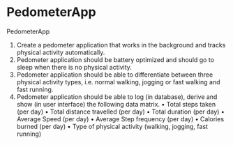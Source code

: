 # PedometerApp
PedometerApp

1.	Create a pedometer application that works in the background and tracks physical activity automatically.
2.	Pedometer application should be battery optimized and should go to sleep when there is no physical activity. 
3.	Pedometer application should be able to differentiate between three physical activity types, i.e. normal walking, jogging or fast walking and fast running.
4.	Pedometer application should be able to log (in database), derive and show (in user interface) the following data matrix.
•	Total steps taken (per day)
•	Total distance travelled (per day)
•	Total duration (per day)
•	Average Speed (per day)
•	Average Step frequency (per day)
•	Calories burned (per day)
•	Type of physical activity (walking, jogging, fast running)

